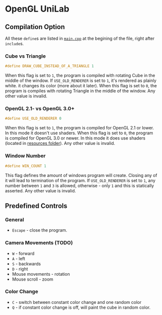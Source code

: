 # OpenGL UniLab
## Compilation Option

All these ```define```s are listed in [```main.cpp```](src/main.cpp) at the begining of the file, right after ```include```s.


### Cube vs Triangle
```c++
#define DRAW_CUBE_INSTEAD_OF_A_TRIANGLE 1
```
When this flag is set to ```1```, the program is compiled with rotating Cube in the middle of the window. If ```USE_OLD_RENDERER``` is set to ```1```, it's rendered as plainly white. it changes its color (more about it later).
When this flag is set to ```0```, the program is compiles with rotating Triangle in the middle of the window.
Any other value is invalid.

### OpenGL 2.1- vs OpenGL 3.0+
```c++
#define USE_OLD_RENDERER 0
```
When this flag is set to ```1```, the program is compiled for OpenGL 2.1 or lower. In this mode it doesn't use shaders.
When this flag is set to ```0```, the program is compiled for OpenGL 3.0 or newer. In this mode it does use shaders (located in [resources folder](resources)).
Any other value is invalid.

### Window Number
```c++
#define WIN_COUNT 1
```
This flag defines the amount of windows program will create. Closing any of it will lead to termination of the program.
If ```USE_OLD_RENDERER``` is set to ```1```, any number between ```1``` and ```3``` is allowed, otherwise - only ```1``` and this is statically asserted.
Any other value is invalid.

## Predefined Controls

### General
* ```Escape``` - close the program.

### Camera Movements (TODO)
* ```W``` - forward
* ```A``` - left
* ```S``` - backwards
* ```D``` - right
* Mouse movements - rotation
* Mouse scroll - zoom

### Color Change
* ```C``` - switch between constant color change and one random color
* ```Q``` - if constant color change is off, will paint the cube in random color.
